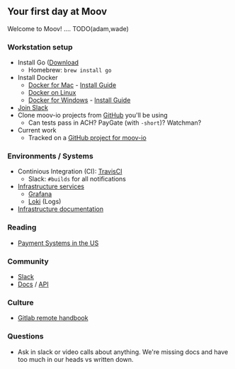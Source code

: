 ## Your first day at Moov

Welcome to Moov! .... TODO(adam,wade)

### Workstation setup

- Install Go ([Download](https://golang.org/dl/)
   - Homebrew: `brew install go`
- Install Docker
  - [Docker for Mac](https://docs.docker.com/docker-for-mac/) - [Install Guide](https://docs.docker.com/docker-for-mac/install/)
  - [Docker on Linux](https://docs.docker.com/install/)
  - [Docker for Windows](https://docs.docker.com/docker-for-windows/) - [Install Guide](https://docs.docker.com/docker-for-windows/install/)
- [Join Slack](https://slack.moov.io)
- Clone moov-io projects from [GitHub](https://github.com/moov-io) you'll be using
   - Can tests pass in ACH? PayGate (with `-short`)? Watchman?
- Current work
   - Tracked on a [GitHub project for moov-io](https://github.com/orgs/moov-io/projects/1)

### Environments / Systems

- Continious Integration (CI): [TravisCI](http://travis-ci.com/moov-io)
   - Slack: `#builds` for all notifications
- [Infrastructure services](https://infra.moov.io/)
   - [Grafana](https://infra.moov.io/grafana/?orgId=1)
   - [Loki](https://infra.moov.io/grafana/explore) (Logs)
- [Infrastructure documentation](https://github.com/moov-io/infra/tree/master/docs#infrastructure-documentation)

### Reading

- [Payment Systems in the US](https://www.amazon.com/Payments-Systems-U-S-Third-Professional/dp/0982789742)

### Community

- [Slack](https://slack.moov.io)
- [Docs](https://docs.moov.io) / [API](https://api.moov.io)

### Culture

- [Gitlab remote handbook](https://about.gitlab.com/handbook/)

### Questions

- Ask in slack or video calls about anything. We're missing docs and have too much in our heads vs written down.
